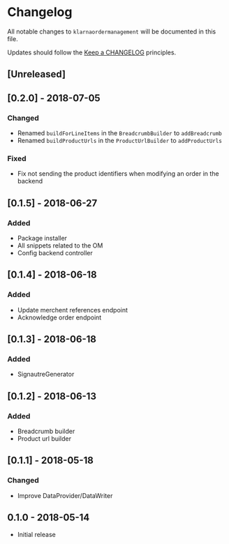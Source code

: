 # Changelog

All notable changes to `klarnaordermanagement` will be documented in this file.

Updates should follow the [Keep a CHANGELOG](http://keepachangelog.com/) principles.

## [Unreleased]

## [0.2.0] - 2018-07-05
### Changed
- Renamed `buildForLineItems` in the `BreadcrumbBuilder` to `addBreadcrumb`
- Renamed `buildProductUrls` in the `ProductUrlBuilder` to `addProductUrls`

### Fixed
- Fix not sending the product identifiers when modifying an order in the backend

## [0.1.5] - 2018-06-27
### Added
- Package installer
- All snippets related to the OM
- Config backend controller

## [0.1.4] - 2018-06-18
### Added
- Update merchent references endpoint
- Acknowledge order endpoint

## [0.1.3] - 2018-06-18
### Added
- SignautreGenerator

## [0.1.2] - 2018-06-13
### Added
- Breadcrumb builder
- Product url builder

## [0.1.1] - 2018-05-18
### Changed
- Improve DataProvider/DataWriter

## 0.1.0 - 2018-05-14

- Initial release

